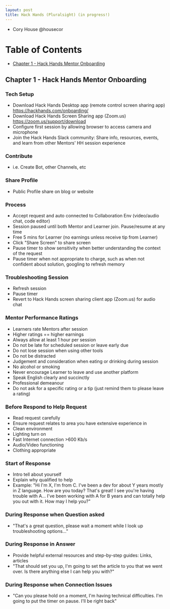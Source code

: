 ```yaml
---
layout: post
title: Hack Hands (Pluralsight) (in progress!)
---
```


* Cory House @housecor

# Table of Contents
  * [Chapter 1 - Hack Hands Mentor Onboarding](#chapter-1)

## Chapter 1 - Hack Hands Mentor Onboarding<a id="chapter-1"></a>

### Tech Setup
* Download Hack Hands Desktop app (remote control screen sharing app) https://hackhands.com/onboarding/
* Download Hack Hands Screen Sharing app (Zoom.us) https://zoom.us/support/download
* Configure first session by allowing browser to access camera and microphone
* Join the Hack Hands Slack community: 
Share info, resources, events, and learn from other Mentors' HH session experience

### Contribute
* i.e. Create Bot, other Channels, etc

### Share Profile
* Public Profile share on blog or website

### Process
* Accept request and auto connected to Collaboration Env (video/audio chat, code editor)
* Session paused until both Mentor and Learner join. Pause/resume at any time
* Free 5 mins for Learner (no earnings unless receive tip from Learner)
* Click "Share Screen" to share screen
* Pause timer to show sensitivity when better understanding the context of the request
* Pause timer when not appropriate to charge, such as when not confident about solution,
googling to refresh memory

### Troubleshooting Session
* Refresh session
* Pause timer
* Revert to Hack Hands screen sharing client app (Zoom.us) for audio chat

### Mentor Performance Ratings
* Learners rate Mentors after session
* Higher ratings == higher earnings
* Always allow at least 1 hour per session
* Do not be late for scheduled session or leave early due
* Do not lose session when using other tools
* Do not be distracted
* Judgement and consideration when eating or drinking during session
* No alcohol or smoking
* Never encourage Learner to leave and use another platform
* Speak English clearly and succinctly 
* Professional demeanour
* Do not ask for a specific rating or a tip (just remind them to please leave a rating)

### Before Respond to Help Request
* Read request carefully
* Ensure request relates to area you have extensive experience in
* Clean environment
* Lighting turn on
* Fast Internet connection >600 Kb/s
* Audio/Video functioning
* Clothing appropriate

### Start of Response
* Intro tell about yourself
* Explain why qualified to help
* Example: 
"Hi I'm X, I'm from C.
I've been a dev for about Y years mostly in Z language.
How are you today? That's great!
I see you're having trouble with A...
I've been working with A for B years and can totally help you out with it.
How may I help you?"

### During Response when Question asked
* "That's a great question, please wait a moment while I look up
troubleshooting options..."

### During Response in Answer
* Provide helpful external resources and step-by-step guides: Links, articles
* "That should set you up, 
I'm going to set the article to you that we went over.
Is there anything else I can help you with?"

### During Response when Connection Issues
* "Can you please hold on a moment, 
I'm having technical difficulties.
I'm going to put the timer on pause.
I'll be right back"
